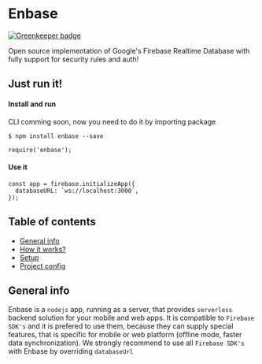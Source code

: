 # Enbase

[![Greenkeeper badge](https://badges.greenkeeper.io/enteam/enbase.svg)](https://greenkeeper.io/)

Open source implementation of Google's Firebase Realtime Database with fully support for security rules and auth!

## Just run it!
#### Install and run

CLI comming soon, now you need to do it by importing package

```
$ npm install enbase --save
```

```
require('enbase');
```
#### Use it

```
const app = firebase.initializeApp({
  databaseURL: `ws://localhost:3000`,
});
```

## Table of contents
* [General info](#general-info)
* [How it works?](#how-it-works?)
* [Setup](#setup)
* [Project config](#project-config)

## General info
Enbase is a `nodejs` app, running as a server, that provides `serverless` backend solution for your mobile and web apps. It is compatible to `Firebase SDK's` and it is prefered to use them, because they can supply special features, that is specific for mobile or web platform (offline mode, faster data synchronization). We strongly recommend to use all `Firebase SDK's` with Enbase by overriding `databaseUrl`
